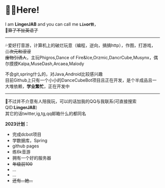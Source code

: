 # 😶‍🌫️Here!

I am **LingerJAB** and you can call me **`Lin`**or**`铃`**，  
🫥~~算了不扯英语了~~

---

💦爱好打音游，计算机上的破烂玩意（编程，逆向，搞搞http），作图，打游戏，~~二次元和涩涩~~  
~~废物引诱人~~，主玩Phigros,Dance of Fire&Ice,Orzmic,DancrCube,Musynx，偶尔摸摸Kalpa,MuseDash,Arcaea,Malody  
  
不会git,spring什么的，对Java,Android比较感兴趣  
目前Github上只有一个小小的DanceCubeBot项目且正在开发，是个半成品且一大堆依赖，**学业繁忙**，正在开发中

---

🥰不过并不介意有人陪我玩，可以的话加我的QQ与我联系(可直接搜索QID:**LingerJAB**）  
其它的话twitter,ig,tg,qq邮箱什么的都同名  
  
**2023计划：**
- 完成dcbot项目
- 学数据库，Spring
- github pages
- 练6k音游
- 拥有一个好的服务器
- ~~年级前100~~
- ...
- ...
- ~~还有...她...~~

